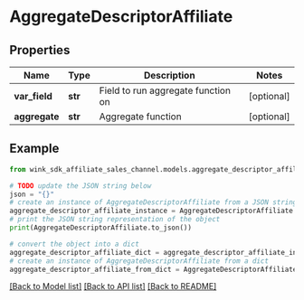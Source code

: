 # AggregateDescriptorAffiliate


## Properties

Name | Type | Description | Notes
------------ | ------------- | ------------- | -------------
**var_field** | **str** | Field to run aggregate function on | [optional] 
**aggregate** | **str** | Aggregate function | [optional] 

## Example

```python
from wink_sdk_affiliate_sales_channel.models.aggregate_descriptor_affiliate import AggregateDescriptorAffiliate

# TODO update the JSON string below
json = "{}"
# create an instance of AggregateDescriptorAffiliate from a JSON string
aggregate_descriptor_affiliate_instance = AggregateDescriptorAffiliate.from_json(json)
# print the JSON string representation of the object
print(AggregateDescriptorAffiliate.to_json())

# convert the object into a dict
aggregate_descriptor_affiliate_dict = aggregate_descriptor_affiliate_instance.to_dict()
# create an instance of AggregateDescriptorAffiliate from a dict
aggregate_descriptor_affiliate_from_dict = AggregateDescriptorAffiliate.from_dict(aggregate_descriptor_affiliate_dict)
```
[[Back to Model list]](../README.md#documentation-for-models) [[Back to API list]](../README.md#documentation-for-api-endpoints) [[Back to README]](../README.md)



